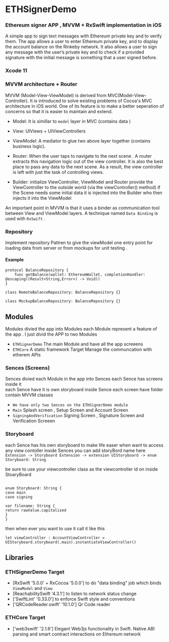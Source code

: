 # ETHSignerDemo

### Ethereum signer  APP ,  MVVM  + RxSwift  implementation in iOS 
A simple app to sign text messages with Ethereum private key and to verify them.
The app allows a user to enter Ethereum private key, and to display the account balance on the Rinkeby network.
It also allows a user to sign any message with the user’s private key and to check if a provided signature with the initial message is something that a user signed before.

### Xcode 11

### MVVM architecture + Router
MVVM (Model-View-ViewModel) is derived from MVC(Model-View-Controller).
It is introduced to solve existing problems of Cocoa's MVC architecture in iOS world.
One of its feature is to make a better seperation of concerns so that it is easier to maintain and extend.

*  Model: It is simillar to `model` layer in MVC (contains data )

* View: UIViews + UIViewControllers 

* ViewModel: A mediator to glue two above layer together (contains  business logic).

* Router: When the user taps  to navigate to the next scene . A router extracts this navigation logic out of the view controller. It is also the best place to pass any data to the next scene. As a result, the view controller is left with just the task of controlling views.

* Builder: initialize ViewController, ViewModel and Router
provide the ViewController to the outside world (via the viewController() method)
if the Scene needs some initial data it is injected into the Builder who then injects it into the ViewModel


An important point in MVVM is that it uses a binder as communication tool between View and ViewModel layers.
A technique named `Data Binding` is used with `RxSwift` . 

### Repository
Implement repository  Pattren to give the viewModel one entry point for loading data from server or from mockups for unit testing .

#### Example
```
protocol BalanceRepository {
    func getBalance(wallet: EthereumWallet, completionHandler: @escaping((Result<String,Error>) -> Void))
}

class RemoteBalanceRepository: BalanceRepository {}

class MockupBalanceRepository: BalanceRepository {}

```

## Modules 
Modules divied the app into  Modules each Module represent a feature of the  app .
 I just divid the APP to two Modules 
 * ```ETHSignerDemo```   The main Module and have all the app screeens 
 *  ```ETHCore```  A static framework Target  Manage the communcation with etherem APIs 



###  Sences (Screens)
Sences divied each Module in the  app into  Sences each Sence has  screens inside it  
each Sence  have it is own  storyboard 
inside Sence each screen have folder contain MVVM classes 

* ```We have only two Sences on the ETHSignerDemo module ``` 
* ```Main```   Splash screen ,   Setup Screen  and Account Screen
*  ```SigningAndVerification```  Signing Screen , Signature Screen and Verification Screeen 

### Storyboard 
each Sence has his own storyboard to make life easer when want to access any view contoller inside Sences 
you can add storyBord name here 
```Extension -> Storyboard Extension -> extension UIStoryboard -> enum Storyboard: String ```

be sure to use your viewcontroller  class as the viewcontroller id on inside StoaryBoard 

```

enum Storyboard: String {
case main
case signing

var filename: String {
return rawValue.capitalized
}
}
```
then  when ever you want to use it call it like this   
```
let viewController : AccountViewController = UIStoryboard.storyboard(.main).instantiateViewController()
```

## Libraries
### ETHSignerDemo Target 
* [RxSwift '5.0.0' + RxCocoa '5.0.0'] to do "data binding" job which binds `ViewModel` and `View`
* [ReachabilitySwift  '4.3.1'] to listen to network status change 
* ['SwiftLint' '0.33.0'] to enforce Swift style and conventions
* ['QRCodeReader.swift' '10.1.0'] Qr Code reader 

### ETHCore Target 

* ['web3swift' '2.1.6']  Elegant Web3js functionality in Swift. Native ABI parsing and smart contract interactions on Ethereum network
